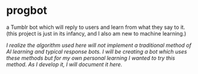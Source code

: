 # progbot
a Tumblr bot which will reply to users and learn from what they say to it. (this project is just in its infancy, and I also am new to machine learning.)

*I realize the algorithm used here will not implement a traditional method of AI learning and typical response bots. I will be creating a bot which uses these methods but for my own personal learning I wanted to try this method. As I develop it, I will document it here.*

